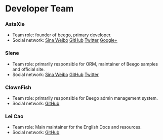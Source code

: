 # Developer Team

### AstaXie

- Team role: founder of beego, primary developer.
- Social network: [Sina Weibo](http://weibo.com/533452688) [GitHub](https://github.com/astaxie) [Twitter](https://twitter.com/astaxie) [Google+](https://plus.google.com/u/0/111292884696033638814)

### Slene

- Team role: primarily responsible for ORM, maintainer of Beego samples and official site.
- Social network: [Sina Weibo](http://weibo.com/slene) [GitHub](https://github.com/slene) [Twitter](https://twitter.com/slene)


### ClownFish

- Team role: primarily responsible for Beego admin management system.
- Social network: [GitHub](https://github.com/osgochina)

### Lei Cao

- Team role: Main maintainer for the English Docs and resources.
- Social network: [GitHub](https://github.com/lei-cao)
